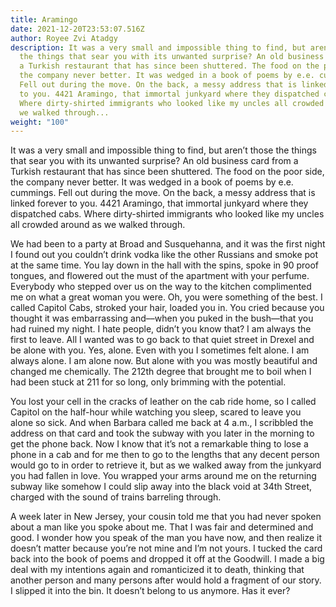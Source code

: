 ```yaml
---
title: Aramingo
date: 2021-12-20T23:53:07.516Z
author: Royee Zvi Atadgy
description: It was a very small and impossible thing to find, but aren’t those
  the things that sear you with its unwanted surprise? An old business card from
  a Turkish restaurant that has since been shuttered. The food on the poor side,
  the company never better. It was wedged in a book of poems by e.e. cummings.
  Fell out during the move. On the back, a messy address that is linked forever
  to you. 4421 Aramingo, that immortal junkyard where they dispatched cabs.
  Where dirty-shirted immigrants who looked like my uncles all crowded around as
  we walked through...
weight: "100"
---
```


It was a very small and impossible thing to find, but aren’t those the things that sear you with its unwanted surprise? An old business card from a Turkish restaurant that has since been shuttered. The food on the poor side, the company never better. It was wedged in a book of poems by e.e. cummings. Fell out during the move. On the back, a messy address that is linked forever to you. 4421 Aramingo, that immortal junkyard where they dispatched cabs. Where dirty-shirted immigrants who looked like my uncles all crowded around as we walked through. 

We had been to a party at Broad and Susquehanna, and it was the first night I found out you couldn’t drink vodka like the other Russians and smoke pot at the same time. You lay down in the hall with the spins, spoke in 90 proof tongues, and flowered out the must of the apartment with your perfume. Everybody who stepped over us on the way to the kitchen complimented me on what a great woman you were. Oh, you were something of the best. I called Capitol Cabs, stroked your hair, loaded you in. You cried because you thought it was embarrassing and––when you puked in the bush––that you had ruined my night. I hate people, didn’t you know that? I am always the first to leave. All I wanted was to go back to that quiet street in Drexel and be alone with you. Yes, alone. Even with you I sometimes felt alone. I am always alone. I am alone now. But alone with you was mostly beautiful and changed me chemically. The 212th degree that brought me to boil when I had been stuck at 211 for so long, only brimming with the potential. 

You lost your cell in the cracks of leather on the cab ride home, so I called Capitol on the half-hour while watching you sleep, scared to leave you alone so sick. And when Barbara called me back at 4 a.m., I scribbled the address on that card and took the subway with you later in the morning to get the phone back. Now I know that it’s not a remarkable thing to lose a phone in a cab and for me then to go to the lengths that any decent person would go to in order to retrieve it, but as we walked away from the junkyard you had fallen in love. You wrapped your arms around me on the returning subway like somehow I could slip away into the black void at 34th Street, charged with the sound of trains barreling through. 

A week later in New Jersey, your cousin told me that you had never spoken about a man like you spoke about me. That I was fair and determined and good. I wonder how you speak of the man you have now, and then realize it doesn’t matter because you’re not mine and I’m not yours. I tucked the card back into the book of poems and dropped it off at the Goodwill. I made a big deal with my intentions again and romanticized it to death, thinking that another person and many persons after would hold a fragment of our story. I slipped it into the bin. It doesn’t belong to us anymore. Has it ever?